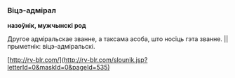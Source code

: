### Віцэ-адмірал
**назоўнік, мужчынскі род**

Другое адміральскае званне, а таксама асоба, што носіць гэта званне. || прыметнік: віцэ-адміральскі.

<a rel="author">[http://rv-blr.com/](http://rv-blr.com/slounik.jsp?letterId=0&maskId=0&pageId=535)</a>
